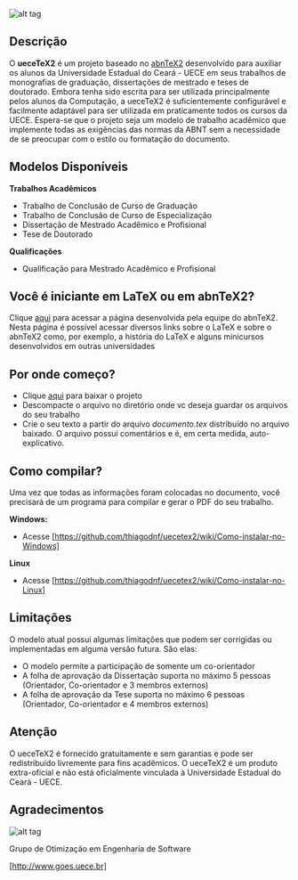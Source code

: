 ![alt tag](https://raw.githubusercontent.com/thiagodnf/uecetex2/master/figuras/uecetex2-logo.png)

## Descrição

O **ueceTeX2** é um projeto baseado no [abnTeX2] desenvolvido para auxiliar os alunos da Universidade Estadual do Ceará - UECE em seus trabalhos de monografias de graduação, dissertações de mestrado e teses de doutorado. Embora tenha sido escrita para ser utilizada principalmente pelos alunos da Computação, a ueceTeX2 é suficientemente configurável e facilmente adaptável para ser utilizada em praticamente todos os cursos da UECE. Espera-se que o projeto seja um modelo de trabalho acadêmico que implemente todas as exigências das normas da ABNT sem a necessidade de se preocupar com o estilo ou formatação do documento.

## Modelos Disponíveis

**Trabalhos Acadêmicos**

 - Trabalho de Conclusão de Curso de Graduação
 - Trabalho de Conclusão de Curso de Especialização
 - Dissertação de Mestrado Acadêmico e Profisional
 - Tese de Doutorado
 
**Qualificações**

 - Qualificação para Mestrado Acadêmico e Profisional

## Você é iniciante em LaTeX ou em abnTeX2?

Clique [aqui](https://code.google.com/p/abntex2/wiki/PorOndeComecar) para acessar a página desenvolvida pela equipe do abnTeX2. Nesta página é possível acessar diversos links sobre o LaTeX e sobre o abnTeX2 como, por exemplo, a história do LaTeX e alguns minicursos desenvolvidos em outras universidades

## Por onde começo?

 - Clique [aqui](https://github.com/thiagodnf/uecetex2/archive/master.zip) para baixar o projeto
 - Descompacte o arquivo no diretório onde vc deseja guardar os arquivos do seu trabalho
 - Crie o seu texto a partir do arquivo *documento.tex* distribuído no arquivo baixado. O arquivo possui comentários e é, em certa medida, auto-explicativo.
 
##  Como compilar?

Uma vez que todas as informações foram colocadas no documento, você precisará de um programa para compilar e gerar o PDF do seu trabalho.

**Windows:**
 - Acesse [https://github.com/thiagodnf/uecetex2/wiki/Como-instalar-no-Windows] 
 
**Linux**

 - Acesse [https://github.com/thiagodnf/uecetex2/wiki/Como-instalar-no-Linux] 
 
##  Limitações
 
 O modelo atual possui algumas limitações que podem ser corrigidas ou implementadas em alguma versão futura. São elas:
 
  - O modelo permite a participação de somente um co-orientador
  - A folha de aprovação da Dissertação suporta no máximo 5 pessoas (Orientador, Co-orientador e 3 membros externos)
  - A folha de aprovação da Tese suporta no máximo 6 pessoas (Orientador, Co-orientador e 4 membros externos)

##  Atenção

O ueceTeX2 é fornecido gratuitamente e sem garantias e pode ser redistribuído livremente para fins acadêmicos. O ueceTeX2 é um produto extra-oficial e não está oficialmente vinculada à Universidade Estadual do Ceará - UECE.

## Agradecimentos

![alt tag](http://www.goes.uece.br/style/images/logo_goes.png)

Grupo de Otimização em Engenharia de Software

[http://www.goes.uece.br]

[Por Onde Comecar]:https://code.google.com/p/abntex2/wiki/PorOndeComecar
[http://www.goes.uece.br]:http://www.goes.uece.br
[abnTeX2]:https://code.google.com/p/abntex2/
[http://miktex.org/download]:http://miktex.org/download
[http://texstudio.sourceforge.net/]:http://texstudio.sourceforge.net/
